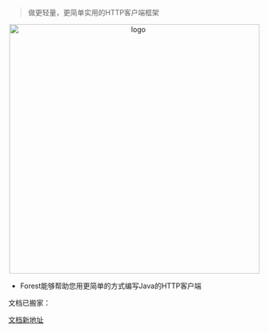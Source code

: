 
> 做更轻量，更简单实用的HTTP客户端框架

<p align="center">
    <img width="500" src="https://dt_flys.gitee.io/forest/media/forest_logo2.png" alt="logo">
</p>


* Forest能够帮助您用更简单的方式编写Java的HTTP客户端

文档已搬家：

[文档新地址](http://forest.dtflyx.com/)

